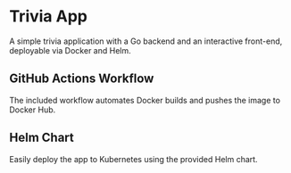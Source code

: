 # Trivia App

A simple trivia application with a Go backend and an interactive front-end, deployable via Docker and Helm.

## GitHub Actions Workflow
The included workflow automates Docker builds and pushes the image to Docker Hub.

## Helm Chart
Easily deploy the app to Kubernetes using the provided Helm chart.
